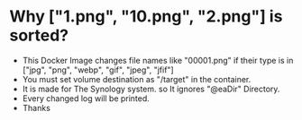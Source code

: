 # Why ["1.png", "10.png", "2.png"] is sorted?
- This Docker Image changes file names like "00001.png" if their type is in ["jpg", "png", "webp", "gif", "jpeg", "jfif"]
- You must set volume destination as "/target" in the container.
- It is made for The Synology system. so It ignores "@eaDir" Directory.
- Every changed log will be printed.
- Thanks
